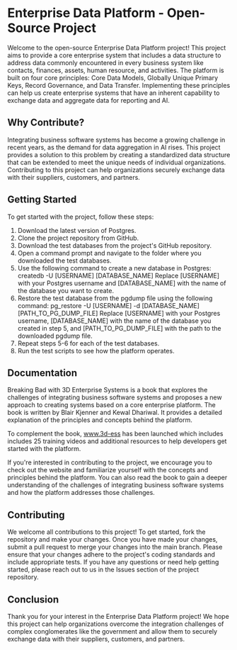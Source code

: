 # Enterprise Data Platform - Open-Source Project
Welcome to the open-source Enterprise Data Platform project! This project aims to provide a core enterprise system that includes a data structure to address data commonly encountered in every business system like contacts, finances, assets, human resource, and activities.
The platform is built on four core principles: Core Data Models, Globally Unique Primary Keys, Record Governance, and Data Transfer. Implementing these principles can help us create enterprise systems that have an inherent capability to exchange data and aggregate data for reporting and AI.

## Why Contribute?
Integrating business software systems has become a growing challenge in recent years, as the demand for data aggregation in AI rises. This project provides a solution to this problem by creating a standardized data structure that can be extended to meet the unique needs of individual organizations. Contributing to this project can help organizations securely exchange data with their suppliers, customers, and partners.

## Getting Started
To get started with the project, follow these steps:
1.	Download the latest version of Postgres.
2.	Clone the project repository from GitHub.
3.	Download the test databases from the project's GitHub repository.
4.	Open a command prompt and navigate to the folder where you downloaded the test databases.
5.	Use the following command to create a new database in Postgres:
createdb -U [USERNAME] [DATABASE_NAME] 
Replace [USERNAME] with your Postgres username and [DATABASE_NAME] with the name of the database you want to create.
6.	Restore the test database from the pgdump file using the following command:
pg_restore -U [USERNAME] -d [DATABASE_NAME] [PATH_TO_PG_DUMP_FILE] 
Replace [USERNAME] with your Postgres username, [DATABASE_NAME] with the name of the database you created in step 5, and [PATH_TO_PG_DUMP_FILE] with the path to the downloaded pgdump file.
7.	Repeat steps 5-6 for each of the test databases.
8.	Run the test scripts to see how the platform operates.

## Documentation
Breaking Bad with 3D Enterprise Systems is a book that explores the challenges of integrating business software systems and proposes a new approach to creating systems based on a core enterprise platform. The book is written by Blair Kjenner and Kewal Dhariwal.  It provides a detailed explanation of the principles and concepts behind the platform.

To complement the book, www.3d-ess has been launched which includes includes 25 training videos and additional resources to help developers get started with the platform.

If you're interested in contributing to the project, we encourage you to check out the website and familiarize yourself with the concepts and principles behind the platform. You can also read the book to gain a deeper understanding of the challenges of integrating business software systems and how the platform addresses those challenges.

## Contributing
We welcome all contributions to this project! To get started, fork the repository and make your changes. Once you have made your changes, submit a pull request to merge your changes into the main branch.
Please ensure that your changes adhere to the project's coding standards and include appropriate tests.
If you have any questions or need help getting started, please reach out to us in the Issues section of the project repository.

## Conclusion
Thank you for your interest in the Enterprise Data Platform project! We hope this project can help organizations overcome the integration challenges of complex conglomerates like the government and allow them to securely exchange data with their suppliers, customers, and partners.
